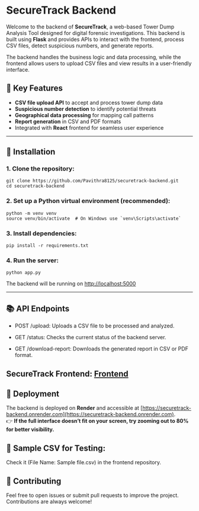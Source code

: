 # SecureTrack Backend

Welcome to the backend of **SecureTrack**, a web-based Tower Dump Analysis Tool designed for digital forensic investigations. This backend is built using **Flask** and provides APIs to interact with the frontend, process CSV files, detect suspicious numbers, and generate reports.

The backend handles the business logic and data processing, while the frontend allows users to upload CSV files and view results in a user-friendly interface.

## 🌟 Key Features

- **CSV file upload API** to accept and process tower dump data
- **Suspicious number detection** to identify potential threats
- **Geographical data processing** for mapping call patterns
- **Report generation** in CSV and PDF formats
- Integrated with **React** frontend for seamless user experience

---

## 🔧 Installation

### 1. Clone the repository:

    git clone https://github.com/Pavithra8125/securetrack-backend.git
    cd securetrack-backend

### 2. Set up a Python virtual environment (recommended):
  
    python -m venv venv
    source venv/bin/activate  # On Windows use `venv\Scripts\activate`
    
### 3. Install dependencies:

    pip install -r requirements.txt

### 4. Run the server:
  
    python app.py

The backend will be running on [http://localhost:5000](http://localhost:5000)

---

## 📚 API Endpoints

-  POST /upload: Uploads a CSV file to be processed and analyzed.

-  GET /status: Checks the current status of the backend server.

-  GET /download-report: Downloads the generated report in CSV or PDF format.

 SecureTrack Frontend: [Frontend](https://github.com/Pavithra8125/securetrack-frontend)
---
## 🚀 Deployment

The backend is deployed on **Render** and accessible at [https://securetrack-backend.onrender.com](https://securetrack-backend.onrender.com).  
👉 **If the full interface doesn’t fit on your screen, try zooming out to 80% for better visibility.**

## 📝 Sample CSV for Testing:
Check it (File Name: Sample file.csv) in the frontend repository.

## 🚀 Contributing

Feel free to open issues or submit pull requests to improve the project.
Contributions are always welcome!

